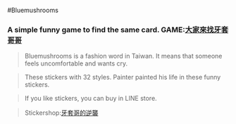 #Bluemushrooms
### A simple funny game to find the same card. GAME:[大家來找牙套哥哥](https://chelomg.github.io/bluemushrooms/)

>Bluemushrooms is a fashion word in Taiwan. It means that someone feels uncomfortable and wants cry.

>These stickers with 32 styles. Painter painted his life in these funny stickers.

>If you like stickers, you can buy in LINE store. 

>Stickershop:[牙套哥的逆襲](https://store.line.me/stickershop/product/1361178/zh-Hant) 
